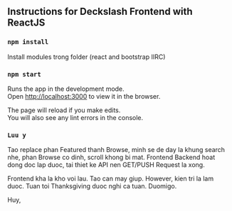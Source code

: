 ## Instructions for Deckslash Frontend with ReactJS

### `npm install`

Install modules trong folder (react and bootstrap IIRC)

### `npm start`

Runs the app in the development mode.<br>
Open [http://localhost:3000](http://localhost:3000) to view it in the browser.

The page will reload if you make edits.<br>
You will also see any lint errors in the console.

### `Luu y`

Tao replace phan Featured thanh Browse, minh se de day la khung search nhe, phan Browse co dinh, scroll khong bi mat. Frontend Backend hoat dong doc lap duoc, tai thiet ke API nen GET/PUSH Request la xong.

Frontend kha la kho voi lau. Tao can may giup. However, kien tri la lam duoc. Tuan toi Thanksgiving duoc nghi ca tuan. Duomigo.

Huy,
